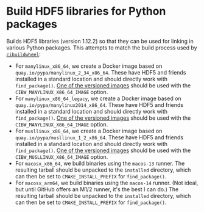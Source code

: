 # Build HDF5 libraries for Python packages

Builds HDF5 libraries (version 1.12.2) so that they can be used for linking in various Python packages.
This attempts to match the build process used by [`cibuildwheel`](https://github.com/pypa/cibuildwheel):

- For `manylinux_x86_64`, we create a Docker image based on `quay.io/pypa/manylinux_2_34_x86_64`. 
  These have HDF5 and friends installed in a standard location and should directly work with `find_package()`.
  [One of the versioned images](https://github.com/ArtifactDB/prebuilt-hdf5/pkgs/container/prebuilt-hdf5%2Fmanylinux_x86_64) 
  should be used with the `CIBW_MANYLINUX_X86_64_IMAGE` option.
- For `manylinux_x86_64_legacy`, we create a Docker image based on `quay.io/pypa/manylinux2014_x86_64`. 
  These have HDF5 and friends installed in a standard location and should directly work with `find_package()`.
  [One of the versioned images](https://github.com/ArtifactDB/prebuilt-hdf5/pkgs/container/prebuilt-hdf5%2Fmanylinux_x86_64) 
  should be used with the `CIBW_MANYLINUX_X86_64_IMAGE` option.
- For `musllinux_x86_64`, we create a Docker image based on `quay.io/pypa/musllinux_1_2_x86_64`.
  These have HDF5 and friends installed in a standard location and should directly work with `find_package()`.
  [One of the versioned images](https://github.com/ArtifactDB/prebuilt-hdf5/pkgs/container/prebuilt-hdf5%2Fmusllinux_x86_64) 
  should be used with the `CIBW_MUSLLINUX_X86_64_IMAGE` option.
- For `macosx_x86_64`, we build binaries using the `macos-13` runner.
  The resulting tarball should be unpacked to the `installed` directory, which can then be set to `CMAKE_INSTALL_PREFIX` for `find_package()`.
- For `macosx_arm64`, we build binaries using the `macos-14` runner.
  (Not ideal, but until GitHub offers an M1/2 runner, it's the best I can do.)
  The resulting tarball should be unpacked to the `installed` directory, which can then be set to `CMAKE_INSTALL_PREFIX` for `find_package()`.
